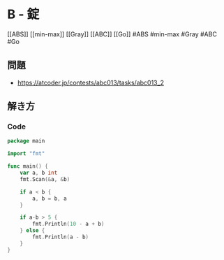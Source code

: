 # B - 錠
[[ABS]] [[min-max]] [[Gray]] [[ABC]] [[Go]]
#ABS #min-max #Gray #ABC #Go 

## 問題
- https://atcoder.jp/contests/abc013/tasks/abc013_2

## 解き方
### Code
```go
package main

import "fmt"

func main() {
	var a, b int
	fmt.Scan(&a, &b)

	if a < b {
		a, b = b, a
	}

	if a-b > 5 {
		fmt.Println(10 - a + b)
	} else {
		fmt.Println(a - b)
	}
}
```